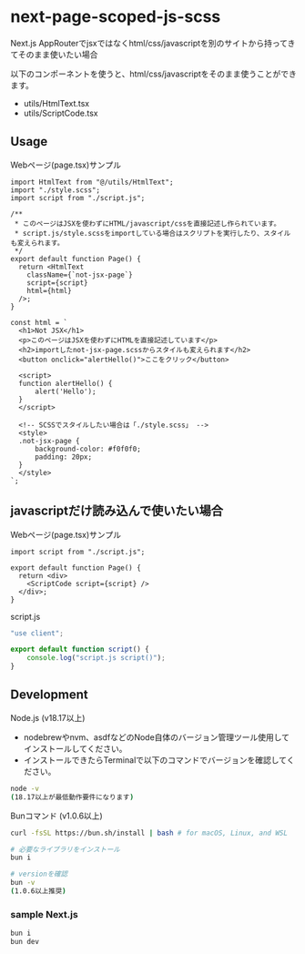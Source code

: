 # next-page-scoped-js-scss 

Next.js AppRouterでjsxではなくhtml/css/javascriptを別のサイトから持ってきてそのまま使いたい場合

以下のコンポーネントを使うと、html/css/javascriptをそのまま使うことができます。
- utils/HtmlText.tsx
- utils/ScriptCode.tsx

## Usage

Webページ(page.tsx)サンプル
```tsx
import HtmlText from "@/utils/HtmlText";
import "./style.scss";
import script from "./script.js";

/**
 * このページはJSXを使わずにHTML/javascript/cssを直接記述し作られています。
 * script.js/style.scssをimportしている場合はスクリプトを実行したり、スタイルも変えられます。
 */
export default function Page() {
  return <HtmlText
    className={`not-jsx-page`}
    script={script}
    html={html}
  />;
}

const html = `
  <h1>Not JSX</h1>
  <p>このページはJSXを使わずにHTMLを直接記述しています</p>
  <h2>importしたnot-jsx-page.scssからスタイルも変えられます</h2>
  <button onclick="alertHello()">ここをクリック</button>
  
  <script>
  function alertHello() {
      alert('Hello');
  }
  </script>
  
  <!-- SCSSでスタイルしたい場合は「./style.scss」 -->
  <style>
  .not-jsx-page {
      background-color: #f0f0f0;
      padding: 20px;
  }
  </style>
`;
```

## javascriptだけ読み込んで使いたい場合

Webページ(page.tsx)サンプル
```tsx
import script from "./script.js";

export default function Page() {
  return <div>
    <ScriptCode script={script} />
  </div>;
}
```

script.js
```javascript
"use client";

export default function script() {
    console.log("script.js script()");
}
```

## Development

Node.js (v18.17以上)<br>
- nodebrewやnvm、asdfなどのNode自体のバージョン管理ツール使用してインストールしてください。
- インストールできたらTerminalで以下のコマンドでバージョンを確認してください。
```bash
node -v
(18.17以上が最低動作要件になります)
```

Bunコマンド (v1.0.6以上)
```bash
curl -fsSL https://bun.sh/install | bash # for macOS, Linux, and WSL

# 必要なライブラリをインストール
bun i

# versionを確認
bun -v
(1.0.6以上推奨)
```

### sample Next.js

```bash
bun i
bun dev
```
